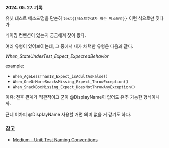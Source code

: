 **2024. 05. 27. 기록**

유닛 테스트 메소드명을 단순히 `test{{테스트하고자 하는 메소드명}}` 이런 식으로만 짓다가

네이밍 컨벤션이 있는지 궁금해져 찾아 봤다.

여러 유형이 있어보이는데, 그 중에서 내가 채택한 유형은 다음과 같다.

_When_StateUnderTest_Expect_ExpectedBehavior_

example:
* `When_AgeLessThan18_Expect_isAdultAsFalse()`
* `When_OneOrMoreSnacksMissing_Expect_ThrowException()`
* `When_SnackBoxMissing_Expect_DoesNotThrowAnyException()`

이유: 전후 관계가 직관적이고 굳이 @DisplayName이 없어도 유추 가능한 형식이니까.

근데 어차피 @DisplayName 사용할 거면 의미 없을 거 같기도 하다.

### 참고
* [Medium - Unit Test Naming Conventions](https://medium.com/@stefanovskyi/unit-test-naming-conventions-dd9208eadbea)
